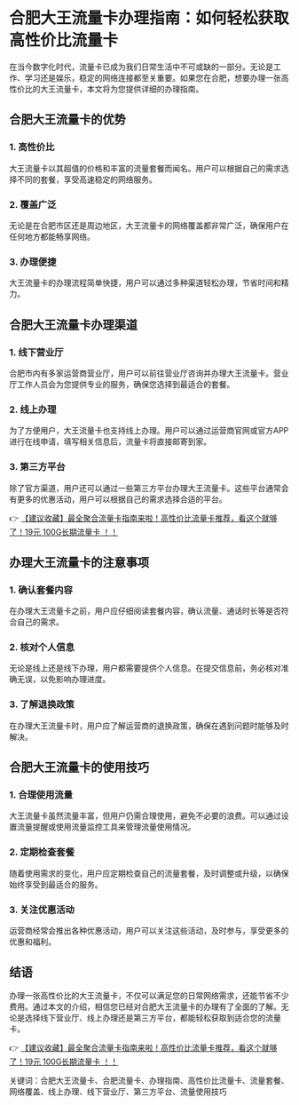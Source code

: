 # 合肥大王流量卡办理指南：如何轻松获取高性价比流量卡

在当今数字化时代，流量卡已成为我们日常生活中不可或缺的一部分。无论是工作、学习还是娱乐，稳定的网络连接都至关重要。如果您在合肥，想要办理一张高性价比的大王流量卡，本文将为您提供详细的办理指南。

## 合肥大王流量卡的优势

### 1. 高性价比
大王流量卡以其超值的价格和丰富的流量套餐而闻名。用户可以根据自己的需求选择不同的套餐，享受高速稳定的网络服务。

### 2. 覆盖广泛
无论是在合肥市区还是周边地区，大王流量卡的网络覆盖都非常广泛，确保用户在任何地方都能畅享网络。

### 3. 办理便捷
大王流量卡的办理流程简单快捷，用户可以通过多种渠道轻松办理，节省时间和精力。

## 合肥大王流量卡办理渠道

### 1. 线下营业厅
合肥市内有多家运营商营业厅，用户可以前往营业厅咨询并办理大王流量卡。营业厅工作人员会为您提供专业的服务，确保您选择到最适合的套餐。

### 2. 线上办理
为了方便用户，大王流量卡也支持线上办理。用户可以通过运营商官网或官方APP进行在线申请，填写相关信息后，流量卡将直接邮寄到家。

### 3. 第三方平台
除了官方渠道，用户还可以通过一些第三方平台办理大王流量卡。这些平台通常会有更多的优惠活动，用户可以根据自己的需求选择合适的平台。

👉 [【建议收藏】最全聚合流量卡指南来啦！高性价比流量卡推荐，看这个就够了！19元 100G长期流量卡 ！！](https://bit.ly/Liuliangka)

## 办理大王流量卡的注意事项

### 1. 确认套餐内容
在办理大王流量卡之前，用户应仔细阅读套餐内容，确认流量、通话时长等是否符合自己的需求。

### 2. 核对个人信息
无论是线上还是线下办理，用户都需要提供个人信息。在提交信息前，务必核对准确无误，以免影响办理进度。

### 3. 了解退换政策
在办理大王流量卡时，用户应了解运营商的退换政策，确保在遇到问题时能够及时解决。

## 合肥大王流量卡的使用技巧

### 1. 合理使用流量
大王流量卡虽然流量丰富，但用户仍需合理使用，避免不必要的浪费。可以通过设置流量提醒或使用流量监控工具来管理流量使用情况。

### 2. 定期检查套餐
随着使用需求的变化，用户应定期检查自己的流量套餐，及时调整或升级，以确保始终享受到最适合的服务。

### 3. 关注优惠活动
运营商经常会推出各种优惠活动，用户可以关注这些活动，及时参与，享受更多的优惠和福利。

## 结语

办理一张高性价比的大王流量卡，不仅可以满足您的日常网络需求，还能节省不少费用。通过本文的介绍，相信您已经对合肥大王流量卡的办理有了全面的了解。无论是选择线下营业厅、线上办理还是第三方平台，都能轻松获取到适合您的流量卡。

👉 [【建议收藏】最全聚合流量卡指南来啦！高性价比流量卡推荐，看这个就够了！19元 100G长期流量卡 ！！](https://bit.ly/Liuliangka)

关键词：合肥大王流量卡、合肥流量卡、办理指南、高性价比流量卡、流量套餐、网络覆盖、线上办理、线下营业厅、第三方平台、流量使用技巧